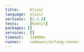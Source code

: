 ```yaml
---
title:     Elixir
language:  elixir
versions:  [1.2.4]
tests:     [ExUnit]
packages: []
services:  []
timeout:   12000ms
runner:    codewars/erlang-runner
---
```

